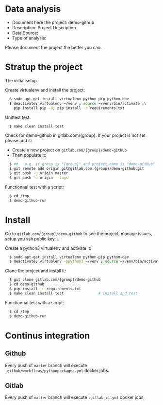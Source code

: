 # Data analysis
- Document here the project: demo-github
- Description: Project Description
- Data Source:
- Type of analysis:

Please document the project the better you can.

# Stratup the project

The initial setup.

Create virtualenv and install the project:
```bash
  $ sudo apt-get install virtualenv python-pip python-dev
  $ deactivate; virtualenv ~/venv ; source ~/venv/bin/activate ;\
    pip install pip -U; pip install -r requirements.txt
```

Unittest test:
```bash
  $ make clean install test
```

Check for demo-github in gitlab.com/{group}.
If your project is not set please add it:

- Create a new project on `gitlab.com/{group}/demo-github`
- Then populate it:

```bash
  $ ##   e.g. if group is "{group}" and project_name is "demo-github"
  $ git remote add origin git@gitlab.com:{group}/demo-github.git
  $ git push -u origin master
  $ git push -u origin --tags
```

Functionnal test with a script:
```bash
  $ cd /tmp
  $ demo-github-run
```
# Install
Go to `gitlab.com/{group}/demo-github` to see the project, manage issues,
setup you ssh public key, ...

Create a python3 virtualenv and activate it:
```bash
  $ sudo apt-get install virtualenv python-pip python-dev
  $ deactivate; virtualenv -ppython3 ~/venv ; source ~/venv/bin/activate
```

Clone the project and install it:
```bash
  $ git clone gitlab.com/{group}/demo-github
  $ cd demo-github
  $ pip install -r requirements.txt
  $ make clean install test                # install and test
```
Functionnal test with a script:
```bash
  $ cd /tmp
  $ demo-github-run
``` 

# Continus integration
## Github 
Every push of `master` branch will execute `.github/workflows/pythonpackages.yml` docker jobs.
## Gitlab
Every push of `master` branch will execute `.gitlab-ci.yml` docker jobs.
